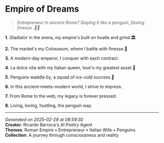 # Empire of Dreams

> *Entrepreneur in ancient Rome? Slaying it like a penguin, flexing finesse. 🐧💫*

**1.** Gladiator in the arena, my empire's built on hustle and grind.🏛️


**2.** The market's my Colosseum, where I battle with finesse.💼


**3.** A modern-day emperor, I conquer with each contract.


**4.** La dolce vita with my Italian queen, love's my greatest asset.💝


**5.** Penguins waddle by, a squad of ice-cold success.🐧


**6.** In this ancient-meets-modern world, I strive to impress.


**7.** From Rome to the web, my legacy is forever pressed.


**8.** Living, loving, hustling, the penguin way.



---

*Generated on 2025-02-28 at 08:59:30*  
**Creator**: Ricardo Barroca's AI Poetry Agent  
**Themes**: Roman Empire • Entrepreneur • Italian Wife • Penguins  
**Collection**: A journey through consciousness and reality